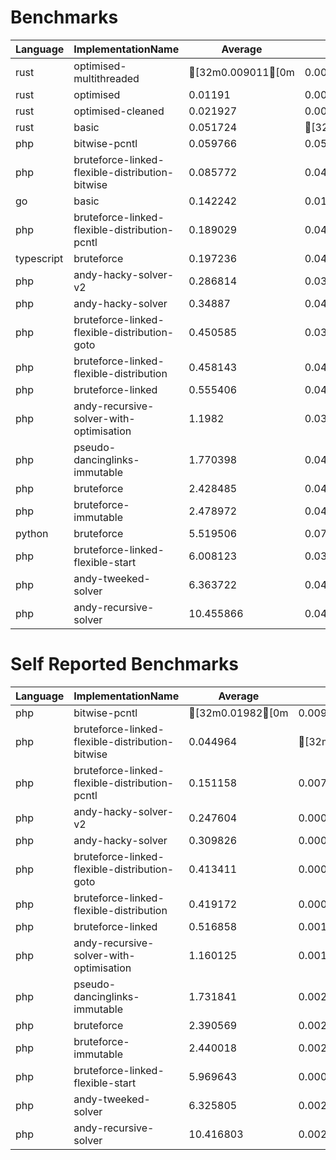 # Benchmarks
|Language|ImplementationName|Average|Example 1|Example 2|Example 3|Example 4|Example 5|
|---|---|---|---|---|---|---|---|
|rust|optimised-multithreaded|[32m0.009011[0m|0.008213|[32m0.007488[0m|[32m0.007591[0m|[32m0.011473[0m|0.01029|
|rust|optimised|0.01191|0.009736|0.008794|0.008237|0.017422|0.015361|
|rust|optimised-cleaned|0.021927|0.009264|0.010678|0.007626|0.029702|0.052367|
|rust|basic|0.051724|[32m0.007919[0m|0.00842|0.009027|0.223132|[32m0.010122[0m|
|php|bitwise-pcntl|0.059766|0.050221|0.048242|0.048398|0.098236|0.053733|
|php|bruteforce-linked-flexible-distribution-bitwise|0.085772|0.041545|0.040301|0.03962|0.253147|0.054248|
|go|basic|0.142242|0.014514|0.014658|0.01497|0.652728|0.014338|
|php|bruteforce-linked-flexible-distribution-pcntl|0.189029|0.045644|0.047339|0.045886|0.744224|0.062052|
|typescript|bruteforce|0.197236|0.047046|0.048717|0.05058|0.788458|0.051378|
|php|andy-hacky-solver-v2|0.286814|0.039039|0.038816|0.04189|0.419466|0.89486|
|php|andy-hacky-solver|0.34887|0.044172|0.0402|0.041676|0.447848|1.170456|
|php|bruteforce-linked-flexible-distribution-goto|0.450585|0.036479|0.040275|0.037862|2.017827|0.12048|
|php|bruteforce-linked-flexible-distribution|0.458143|0.041925|0.040349|0.03866|2.049708|0.120074|
|php|bruteforce-linked|0.555406|0.041217|0.040776|0.038703|2.615241|0.041094|
|php|andy-recursive-solver-with-optimisation|1.1982|0.039347|0.044389|0.049215|1.752789|4.105262|
|php|pseudo-dancinglinks-immutable|1.770398|0.040835|0.043088|0.045008|8.672215|0.050844|
|php|bruteforce|2.428485|0.040115|0.044429|0.046928|11.957073|0.05388|
|php|bruteforce-immutable|2.478972|0.041245|0.044329|0.046829|12.205619|0.05684|
|python|bruteforce|5.519506|0.075228|0.052936|0.053432|27.34979|0.066142|
|php|bruteforce-linked-flexible-start|6.008123|0.03899|0.046924|0.269172|0.465215|29.220312|
|php|andy-tweeked-solver|6.363722|0.041412|0.04045|0.052583|17.497969|14.186197|
|php|andy-recursive-solver|10.455866|0.047312|0.045452|0.215386|15.933791|36.037386|

# Self Reported Benchmarks
|Language|ImplementationName|Average|Example 1|Example 2|Example 3|Example 4|Example 5|
|---|---|---|---|---|---|---|---|
|php|bitwise-pcntl|[32m0.01982[0m|0.009155|0.008107|0.007769|[32m0.058322[0m|0.015746|
|php|bruteforce-linked-flexible-distribution-bitwise|0.044964|[32m0.000253[0m|[32m0.000422[0m|[32m0.000144[0m|0.215282|0.00872|
|php|bruteforce-linked-flexible-distribution-pcntl|0.151158|0.00732|0.009648|0.007897|0.707935|0.02299|
|php|andy-hacky-solver-v2|0.247604|0.000406|0.001091|0.002368|0.381106|0.853047|
|php|andy-hacky-solver|0.309826|0.000671|0.001739|0.003437|0.410134|1.133149|
|php|bruteforce-linked-flexible-distribution-goto|0.413411|0.000525|0.00239|0.00059|1.979928|0.083623|
|php|bruteforce-linked-flexible-distribution|0.419172|0.000515|0.002428|0.000604|2.011246|0.081065|
|php|bruteforce-linked|0.516858|0.001029|0.002615|0.001496|2.577603|[32m0.001545[0m|
|php|andy-recursive-solver-with-optimisation|1.160125|0.001475|0.005158|0.011271|1.715656|4.067067|
|php|pseudo-dancinglinks-immutable|1.731841|0.00218|0.004591|0.006393|8.634976|0.011066|
|php|bruteforce|2.390569|0.002369|0.006829|0.008679|11.920391|0.014579|
|php|bruteforce-immutable|2.440018|0.002307|0.007002|0.008851|12.166848|0.015081|
|php|bruteforce-linked-flexible-start|5.969643|0.000578|0.008583|0.231294|0.427298|29.180461|
|php|andy-tweeked-solver|6.325805|0.002611|0.003101|0.014978|17.460721|14.147613|
|php|andy-recursive-solver|10.416803|0.002727|0.006743|0.177876|15.896452|36.000219|
